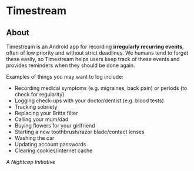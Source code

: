 # Timestream

## About
Timestream is an Android app for recording **irregularly recurring events**, often of low priority and without strict deadlines. We humans tend to forget these easily, so Timestream helps users keep track of these events and provides reminders when they should be done again.

Examples of things you may want to log include:
- Recording medical symptoms (e.g. migraines, back pain) or periods (to check for regularity)
- Logging check-ups with your doctor/dentist (e.g. blood tests)
- Tracking sobriety
- Replacing your Britta filter
- Calling your mum/dad
- Buying flowers for your girlfriend
- Starting a new toothbrush/razor blade/contact lenses
- Washing the car
- Updating account passwords
- Clearing cookies/internet cache

*A Nightcap Initiative*